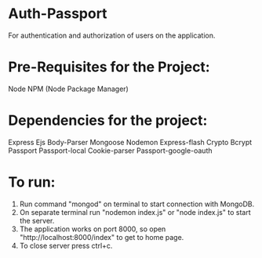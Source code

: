 # Auth-Passport
 For authentication and authorization of users on the application.
 
 # Pre-Requisites for the Project:
  Node
  NPM (Node Package Manager)

# Dependencies for the project:
  Express
  Ejs
  Body-Parser
  Mongoose
  Nodemon
  Express-flash
  Crypto
  Bcrypt
  Passport
  Passport-local
  Cookie-parser
  Passport-google-oauth
  
 # To run:
   1. Run command "mongod" on terminal to start connection with MongoDB.
   2. On separate terminal run "nodemon index.js" or "node index.js" to start the server.
   3. The application works on port 8000, so open "http://localhost:8000/index" to get to home page.
   4. To close server press ctrl+c.
